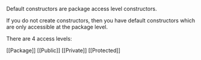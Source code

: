 
Default constructors are package access level constructors.


If you do not create constructors, then you have default constructors which are only accessible at the package level.

There are 4 access levels:

[[Package]]
[[Public]]
[[Private]]
[[Protected]]

